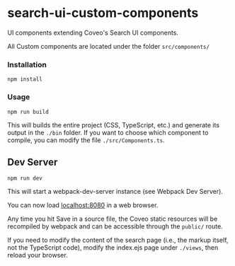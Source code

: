 # search-ui-custom-components

UI components extending Coveo's Search UI components.

All Custom components are located under the folder `src/components/`

### Installation

```
npm install
```

### Usage

```
npm run build
```

This will builds the entire project (CSS, TypeScript, etc.) and generate its output in the `./bin` folder. If you want to choose which component to compile, you can modify the file `./src/Components.ts`.

## Dev Server

```
npm run dev
```

This will start a webpack-dev-server instance (see Webpack Dev Server).

You can now load [localhost:8080](http://localhost:8080) in a web browser.

Any time you hit Save in a source file, the Coveo static resources will be recompiled by webpack and can be accessible through the `public/` route.

If you need to modify the content of the search page (i.e., the markup itself, not the TypeScript code), modify the index.ejs page under `./views`, then reload your browser.
